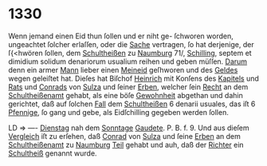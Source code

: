 # 1330

Wenn jemand einen Eid thun ſollen und er niht ge-
ſchworen worden, ungeachtet ſolcher erlaſſen, oder die [Sache](../../register/worte/sache.md)
vertragen, ſo hat derjenige, der ſ{<hwören ſollen, dem
[Schultheißen](../../register/worte/schultheißen.md) zu [Naumburg](../../register/orte/naumburg.md) 71/, [Schilling](../../register/worte/schilling.md), septem et
dimidium solidum denariorum usualium reihen und
geben müſſen. [Darum](../../register/worte/darum.md) denn ein armer [Mann](../../register/worte/mann.md) lieber einen
[Meineid](../../register/worte/meineid.md) geſhworen und des [Geldes](../../register/worte/geldes.md) wegen geleiſtet hat.
Dieſes hat Biſchof [Heinrich](../../register/worte/heinrich.md) mit Konſens des [Kapitels](../../register/worte/kapitels.md) und
[Rats](../../register/worte/rats.md) und [Conrads](../../register/worte/conrads.md) von [Sulza](../../register/orte/sulza.md) und ſeiner [Erben](../../register/worte/erben.md), welcher
ſein [Recht](../../register/worte/recht.md) an dem [Schultheißenamt](../../register/worte/schultheißenamt.md) gehabt, als eine böſe
[Gewohnheit](../../register/worte/gewohnheit.md) abgethan und dahin gerichtet, daß auf ſolchen
[Fall](../../register/worte/fall.md) dem [Schultheißen](../../register/worte/schultheißen.md) 6 denarii usuales, das iſt 6 [Pfennige](../../register/worte/pfennige.md),
ſo gang und gebe, als Eidſchilling gegeben werden ſollen.


LD =>
—- [Dienstag](../../register/worte/dienstag.md) nah dem [Sonntage](../../register/worte/sonntage.md) [Gaudete](../../register/worte/gaudete.md). P. B. f. 9. Und
aus dieſem [Vergleich](../../register/worte/vergleich.md) iſt zu erſehen, daß [Conrad](../../register/worte/conrad.md) von [Sulza](../../register/orte/sulza.md)
und ſeine [Erben](../../register/worte/erben.md) an dem [Schultheißenamt](../../register/worte/schultheißenamt.md) zu [Naumburg](../../register/orte/naumburg.md)
[Teil](../../register/worte/teil.md) gehabt und auh, daß der [Richter](../../register/worte/richter.md) ein [Schultheiß](../../register/worte/schultheiß.md)
genannt wurde.
